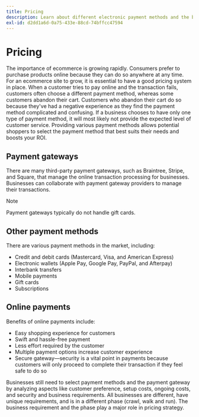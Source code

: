 ```yaml
---
title: Pricing
description: Learn about different electronic payment methods and the benefits of online payments in general.
exl-id: d2dd1a6d-0a75-433e-88cd-74bffcc47594
---
```

# Pricing

The importance of ecommerce is growing rapidly. Consumers prefer to purchase products online because they can do so anywhere at any time. For an ecommerce site to grow, it is essential to have a good pricing system in place. When a customer tries to pay online and the transaction fails, customers often choose a different payment method, whereas some customers abandon their cart. Customers who abandon their cart do so because they've had a negative experience as they find the payment method complicated and confusing. If a business chooses to have only one type of payment method, it will most likely not provide the expected level of customer service. Providing various payment methods allows potential shoppers to select the payment method that best suits their needs and boosts your ROI.

## Payment gateways

There are many third-party payment gateways, such as Braintree, Stripe, and Square, that manage the online transaction processing for businesses. Businesses can collaborate with payment gateway providers to manage their transactions.

>[!NOTE]
>
>Payment gateways typically do not handle gift cards.

## Other payment methods

There are various payment methods in the market, including:

- Credit and debit cards (Mastercard, Visa, and American Express)
- Electronic wallets (Apple Pay, Google Pay, PayPal, and Afterpay)
- Interbank transfers
- Mobile payments
- Gift cards
- Subscriptions

## Online payments

Benefits of online payments include:

- Easy shopping experience for customers
- Swift and hassle-free payment
- Less effort required by the customer
- Multiple payment options increase customer experience
- Secure gateway—security is a vital point in payments because customers will only proceed to complete their transaction if they feel safe to do so

Businesses still need to select payment methods and the payment gateway by analyzing aspects like customer preference, setup costs, ongoing costs, and security and business requirements. All businesses are different, have unique requirements, and is in a different phase (crawl, walk and run). The business requirement and the phase play a major role in pricing strategy.

